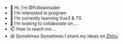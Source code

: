 - 👋 Hi, I’m @Followinsider
- 👀 I’m interested in program
- 🌱 I’m currently learning Vue3 & TS
- 💞️ I’m looking to collaborate on ...
- 📫 How to reach me ...
- :smiley: Sometimes Sometimes I share my ideas on [Zhihu](https://www.zhihu.com/people/cong-xin-suo-yu-2-23)

<!---
Followinsider/Followinsider is a ✨ special ✨ repository because its `README.md` (this file) appears on your GitHub profile.
You can click the Preview link to take a look at your changes.
--->
